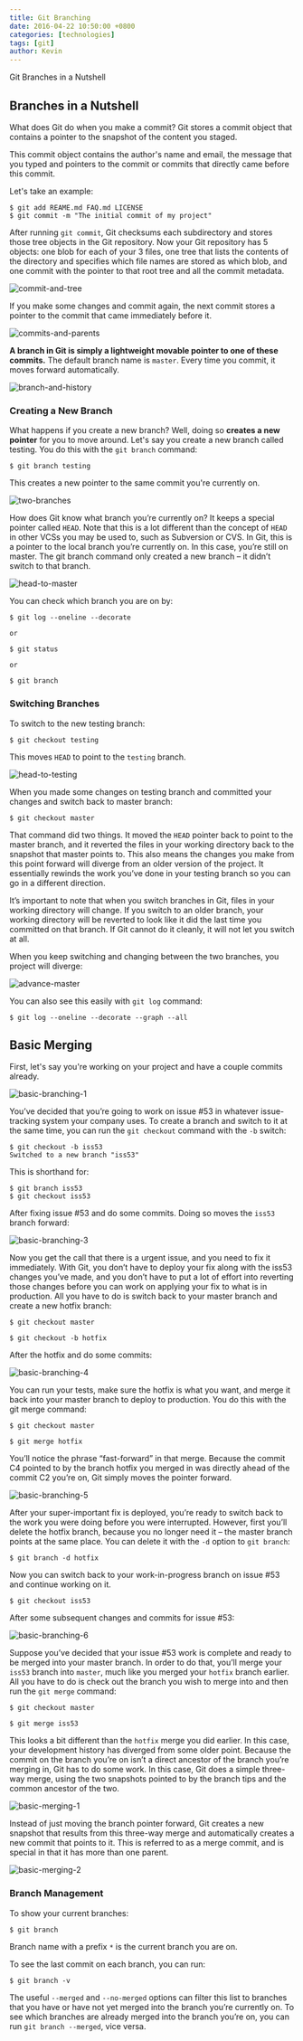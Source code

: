 ```yaml
---
title: Git Branching
date: 2016-04-22 10:50:00 +0800
categories: [technologies]
tags: [git]
author: Kevin
---
```


Git Branches in a Nutshell

## Branches in a Nutshell

What does Git do when you make a commit? Git stores a commit object that contains a pointer to the snapshot of the content you staged.

This commit object contains the author's name and email, the message that you typed and pointers to the commit or commits that directly came before this commit.

Let's take an example:

    $ git add REAME.md FAQ.md LICENSE
    $ git commit -m "The initial commit of my project"
    
After running `git commit`, Git checksums each subdirectory and stores those tree objects in the Git repository. Now your Git repository has 5 objects: one blob for each of your 3 files, one tree that lists the contents of the directory and specifies which file names are stored as which blob, and one commit with the pointer to that root tree and all the commit metadata.

![commit-and-tree](/images/posts/git/commit-and-tree.png)

If you make some changes and commit again, the next commit stores a pointer to the commit that came immediately before it.

![commits-and-parents](/images/posts/git/commits-and-parents.png)

**A branch in Git is simply a lightweight movable pointer to one of these commits.** The default branch name is `master`. Every time you commit, it moves forward automatically.

![branch-and-history](/images/posts/git/branch-and-history.png)

### Creating a New Branch

What happens if you create a new branch? Well, doing so **creates a new pointer** for you to move around. Let's say you create a new branch called testing. You do this with the `git branch` command:

    $ git branch testing
    
This creates a new pointer to the same commit you're currently on.

![two-branches](/images/posts/git/two-branches.png)

How does Git know what branch you’re currently on? It keeps a special pointer called `HEAD`. Note that this is a lot different than the concept of `HEAD` in other VCSs you may be used to, such as Subversion or CVS. In Git, this is a pointer to the local branch you’re currently on. In this case, you’re still on master. The git branch command only created a new branch – it didn’t switch to that branch.

![head-to-master](/images/posts/git/head-to-master.png)

You can check which branch you are on by:

    $ git log --oneline --decorate
    
    or
    
    $ git status
    
    or 
    
    $ git branch
    
### Switching Branches

To switch to the new testing branch:

    $ git checkout testing
    
This moves `HEAD` to point to the `testing` branch.

![head-to-testing](/images/posts/git/head-to-testing.png)

When you made some changes on testing branch and committed your changes and switch back to master branch:

    $ git checkout master

That command did two things. It moved the `HEAD` pointer back to point to the master branch, and it reverted the files in your working directory back to the snapshot that master points to. This also means the changes you make from this point forward will diverge from an older version of the project. It essentially rewinds the work you’ve done in your testing branch so you can go in a different direction.

It’s important to note that when you switch branches in Git, files in your working directory will change. If you switch to an older branch, your working directory will be reverted to look like it did the last time you committed on that branch. If Git cannot do it cleanly, it will not let you switch at all.

When you keep switching and changing between the two branches, you project will diverge:

![advance-master](/images/posts/git/advance-master.png)

You can also see this easily with `git log` command:

    $ git log --oneline --decorate --graph --all
    
    
## Basic Merging

First, let's say you're working on your project and have a couple commits already.

![basic-branching-1](/images/posts/git/basic-branching-1.png)

You’ve decided that you’re going to work on issue #53 in whatever issue-tracking system your company uses. To create a branch and switch to it at the same time, you can run the `git checkout` command with the `-b` switch:

    $ git checkout -b iss53
    Switched to a new branch "iss53"
    
This is shorthand for:

    $ git branch iss53
    $ git checkout iss53
    
After fixing issue #53 and do some commits. Doing so moves the `iss53` branch forward:

![basic-branching-3](/images/posts/git/basic-branching-3.png)

Now you get the call that there is a urgent issue, and you need to fix it immediately. With Git, you don’t have to deploy your fix along with the iss53 changes you’ve made, and you don’t have to put a lot of effort into reverting those changes before you can work on applying your fix to what is in production. All you have to do is switch back to your master branch and create a new hotfix branch:

    $ git checkout master
    
    $ git checkout -b hotfix
    
After the hotfix and do some commits:

![basic-branching-4](/images/posts/git/basic-branching-4.png)

You can run your tests, make sure the hotfix is what you want, and merge it back into your master branch to deploy to production. You do this with the git merge command:

    $ git checkout master
    
    $ git merge hotfix
    
You’ll notice the phrase “fast-forward” in that merge. Because the commit C4 pointed to by the branch hotfix you merged in was directly ahead of the commit C2 you’re on, Git simply moves the pointer forward.

![basic-branching-5](/images/posts/git/basic-branching-5.png)


After your super-important fix is deployed, you’re ready to switch back to the work you were doing before you were interrupted. However, first you’ll delete the hotfix branch, because you no longer need it – the master branch points at the same place. You can delete it with the `-d` option to `git branch`:

    $ git branch -d hotfix
    
Now you can switch back to your work-in-progress branch on issue #53 and continue working on it.

    $ git checkout iss53
    
After some subsequent changes and commits for issue #53:
    
![basic-branching-6](/images/posts/git/basic-branching-6.png)

Suppose you’ve decided that your issue #53 work is complete and ready to be merged into your master branch. In order to do that, you’ll merge your `iss53` branch into `master`, much like you merged your `hotfix` branch earlier. All you have to do is check out the branch you wish to merge into and then run the `git merge` command:

    $ git checkout master

    $ git merge iss53
    
This looks a bit different than the `hotfix` merge you did earlier. In this case, your development history has diverged from some older point. Because the commit on the branch you’re on isn’t a direct ancestor of the branch you’re merging in, Git has to do some work. In this case, Git does a simple three-way merge, using the two snapshots pointed to by the branch tips and the common ancestor of the two.

![basic-merging-1](/images/posts/git/basic-merging-1.png)

Instead of just moving the branch pointer forward, Git creates a new snapshot that results from this three-way merge and automatically creates a new commit that points to it. This is referred to as a merge commit, and is special in that it has more than one parent.

![basic-merging-2](/images/posts/git/basic-merging-2.png)

### Branch Management

To show your current branches:
    
    $ git branch
    
Branch name with a prefix `*` is the current branch you are on.

To see the last commit on each branch, you can run:

    $ git branch -v
    
The useful `--merged` and `--no-merged` options can filter this list to branches that you have or have not yet merged into the branch you’re currently on. To see which branches are already merged into the branch you’re on, you can run `git branch --merged`, vice versa.






